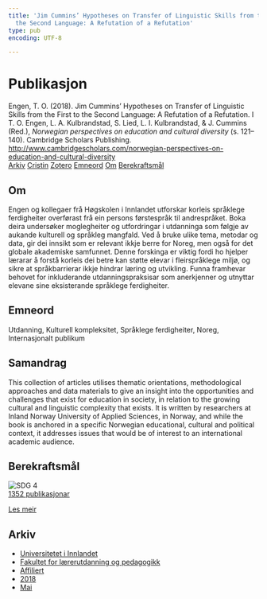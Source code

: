 ```yaml
---
title: 'Jim Cummins’ Hypotheses on Transfer of Linguistic Skills from the First to
  the Second Language: A Refutation of a Refutation'
type: pub
encoding: UTF-8

---
```

<h1>Publikasjon</h1>
<article id="csl-bib-container-S92WW643" class="csl-bib-container">
  <div class="csl-bib-body"> <div class="csl-entry">Engen, T. O. (2018). Jim Cummins’ Hypotheses on Transfer of Linguistic Skills from the First to the Second Language: A Refutation of a Refutation. I T. O. Engen, L. A. Kulbrandstad, S. Lied, L. I. Kulbrandstad, &#38; J. Cummins (Red.), <i>Norwegian perspectives on education and cultural diversity</i> (s. 121–140). Cambridge Scholars Publishing. <a href="http://www.cambridgescholars.com/norwegian-perspectives-on-education-and-cultural-diversity">http://www.cambridgescholars.com/norwegian-perspectives-on-education-and-cultural-diversity</a></div> </div>
  <div class="csl-bib-buttons">
    <a href="#taxonomy-article-S92WW643" alt="archive" class="csl-bib-button">Arkiv</a>
    <a href="https://app.cristin.no/results/show.jsf?id=1583371" alt="Cristin" class="csl-bib-button">Cristin</a>
    <a href="http://zotero.org/groups/5881554/items/S92WW643" alt="Zotero" class="csl-bib-button">Zotero</a>
    <a href="#keywords-article-S92WW643" alt="keywords" class="csl-bib-button">Emneord</a>
    <a href="#about-article-S92WW643" alt="about_pub" class="csl-bib-button">Om</a>
    <a href="#sdg-article-S92WW643" alt="sdg" class="csl-bib-button">Berekraftsmål</a>
  </div>
  <div id="csl-bib-meta-container-S92WW643"></div>
</article>
<div id="csl-bib-meta-S92WW643" class="csl-bib-meta">
  <article id="about-article-S92WW643" class="about_pub-article">
    <h1>Om</h1>
    Engen og kollegaer frå Høgskolen i Innlandet utforskar korleis språklege ferdigheiter overførast frå ein persons førstespråk til andrespråket. Boka deira undersøker moglegheiter og utfordringar i utdanninga som følgje av aukande kulturell og språkleg mangfald. Ved å bruke ulike tema, metodar og data, gir dei innsikt som er relevant ikkje berre for Noreg, men også for det globale akademiske samfunnet. Denne forskinga er viktig fordi ho hjelper lærarar å forstå korleis dei betre kan støtte elevar i fleirspråklege miljø, og sikre at språkbarrierar ikkje hindrar læring og utvikling. Funna framhevar behovet for inkluderande utdanningspraksisar som anerkjenner og utnyttar elevane sine eksisterande språklege ferdigheiter.
  </article>
  <article id="keywords-article-S92WW643" class="keywords-article">
    <h1>Emneord</h1>
    Utdanning, Kulturell kompleksitet, Språklege ferdigheiter, Noreg, Internasjonalt publikum
  </article>
  <article id="abstract-article-S92WW643" class="abstract-article">
    <h1>Samandrag</h1>
    This collection of articles utilises thematic orientations, methodological approaches and data materials to give an insight into the opportunities and challenges that exist for education in society, in relation to the growing cultural and linguistic complexity that exists. It is written by researchers at Inland Norway University of Applied Sciences, in Norway, and while the book is anchored in a specific Norwegian educational, cultural and political context, it addresses issues that would be of interest to an international academic audience.
  </article>
  <article id="sdg-article-S92WW643" class="sdg-article">
    <h1>Berekraftsmål</h1>
    <div class="sdg-container"><div id="sdg4" class="sdg">
        <img src="{{< params subfolder >}}images/sdg/sdg04_nn.png" class="image" alt="SDG 4">
        <div class="sdg-overlay">
          <a href="{{< params subfolder >}}nn/archive/?sdg=4#archive" class="sdg-publication-count"><span>1352</span> publikasjonar</a>
          <p><a href="https://fn.no/om-fn/fns-baerekraftsmaal/god-utdanning?lang=nno-NO" class="sdg-read-more">Les meir</a></p>
        </div>
      </div></div>
  </article>
  <article id="taxonomy-article-S92WW643" class="taxonomy-article">
    <h1>Arkiv</h1>
    <ul>
      <li><a href="{{< params subfolder >}}nn/archive/?key=3DCRN523">Universitetet i Innlandet</a></li>
      <li><a href="{{< params subfolder >}}nn/archive/?key=WYNZA47F">Fakultet for lærerutdanning og pedagogikk</a></li>
      <li><a href="{{< params subfolder >}}nn/archive/?key=2ZAN5K7T">Affiliert</a></li>
      <li><a href="{{< params subfolder >}}nn/archive/?key=QU482WF9">2018</a></li>
      <li><a href="{{< params subfolder >}}nn/archive/?key=UDTELPG3">Mai</a></li>
    </ul>
  </article>
</div>
